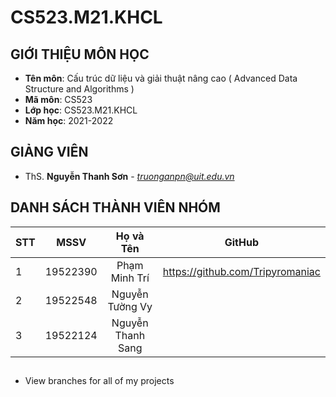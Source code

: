 # CS523.M21.KHCL

## GIỚI THIỆU MÔN HỌC
* **Tên môn**: Cấu trúc dữ liệu và giải thuật nâng cao ( Advanced Data Structure and Algorithms )
* **Mã môn**: CS523
* **Lớp học**: CS523.M21.KHCL
* **Năm học**: 2021-2022

## GIẢNG VIÊN 
* ThS. **Nguyễn Thanh Sơn** - *truonganpn@uit.edu.vn*

## DANH SÁCH THÀNH VIÊN NHÓM

| STT    | MSSV          | Họ và Tên              | GitHub                  |
| ------ |:-------------:|:----------------------:|:-------------------------:|
| 1      | 19522390      | Phạm Minh Trí          |https://github.com/Tripyromaniac|
| 2      | 19522548      | Nguyễn Tường Vy        ||
| 3      | 19522124      | Nguyễn Thanh Sang      ||

##
* View branches for all of my projects
